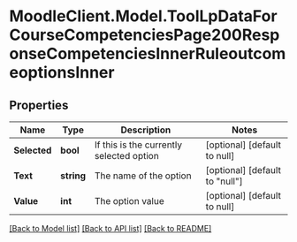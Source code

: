 # MoodleClient.Model.ToolLpDataForCourseCompetenciesPage200ResponseCompetenciesInnerRuleoutcomeoptionsInner

## Properties

Name | Type | Description | Notes
------------ | ------------- | ------------- | -------------
**Selected** | **bool** | If this is the currently selected option | [optional] [default to null]
**Text** | **string** | The name of the option | [optional] [default to "null"]
**Value** | **int** | The option value | [optional] [default to null]

[[Back to Model list]](../README.md#documentation-for-models) [[Back to API list]](../README.md#documentation-for-api-endpoints) [[Back to README]](../README.md)

